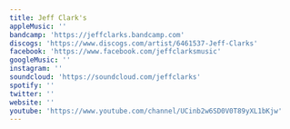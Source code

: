 ```yaml
---
title: Jeff Clark's
appleMusic: ''
bandcamp: 'https://jeffclarks.bandcamp.com'
discogs: 'https://www.discogs.com/artist/6461537-Jeff-Clarks'
facebook: 'https://www.facebook.com/jeffclarksmusic'
googleMusic: ''
instagram: ''
soundcloud: 'https://soundcloud.com/jeffclarks'
spotify: ''
twitter: ''
website: ''
youtube: 'https://www.youtube.com/channel/UCinb2w6SD0V0T89yXL1bKjw'
---
```

